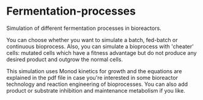 # Fermentation-processes
Simulation of different fermentation processes in bioreactors.

You can choose whether you want to simulate a batch, fed-batch or continuous bioprocess. Also, you can simulate a bioprocess with 'cheater' cells: mutated cells which have a fitness advantage but do not produce any desired product and outgrow the normal cells. 

This simulation uses Monod kinetics for growth and the equations are explained in the pdf file in case you're interested in some bioreactor technology and reaction engineering of bioprocesses. You can also add product or substrate inhibition and maintenance metabolism if you like.
